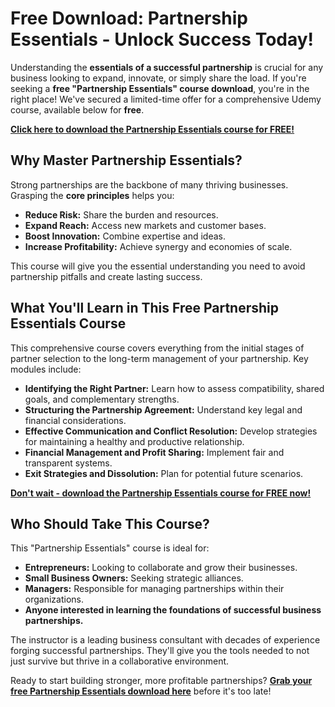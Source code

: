 # Free Download: Partnership Essentials - Unlock Success Today!

Understanding the **essentials of a successful partnership** is crucial for any business looking to expand, innovate, or simply share the load. If you're seeking a **free "Partnership Essentials" course download**, you're in the right place! We've secured a limited-time offer for a comprehensive Udemy course, available below for **free**.

[**Click here to download the Partnership Essentials course for FREE!**](https://udemywork.com/partnership-essentials)

## Why Master Partnership Essentials?

Strong partnerships are the backbone of many thriving businesses. Grasping the **core principles** helps you:

*   **Reduce Risk:** Share the burden and resources.
*   **Expand Reach:** Access new markets and customer bases.
*   **Boost Innovation:** Combine expertise and ideas.
*   **Increase Profitability:** Achieve synergy and economies of scale.

This course will give you the essential understanding you need to avoid partnership pitfalls and create lasting success.

## What You'll Learn in This Free Partnership Essentials Course

This comprehensive course covers everything from the initial stages of partner selection to the long-term management of your partnership. Key modules include:

*   **Identifying the Right Partner:** Learn how to assess compatibility, shared goals, and complementary strengths.
*   **Structuring the Partnership Agreement:** Understand key legal and financial considerations.
*   **Effective Communication and Conflict Resolution:** Develop strategies for maintaining a healthy and productive relationship.
*   **Financial Management and Profit Sharing:** Implement fair and transparent systems.
*   **Exit Strategies and Dissolution:** Plan for potential future scenarios.

[**Don't wait - download the Partnership Essentials course for FREE now!**](https://udemywork.com/partnership-essentials)

## Who Should Take This Course?

This "Partnership Essentials" course is ideal for:

*   **Entrepreneurs:** Looking to collaborate and grow their businesses.
*   **Small Business Owners:** Seeking strategic alliances.
*   **Managers:** Responsible for managing partnerships within their organizations.
*   **Anyone interested in learning the foundations of successful business partnerships.**

The instructor is a leading business consultant with decades of experience forging successful partnerships. They'll give you the tools needed to not just survive but thrive in a collaborative environment.

Ready to start building stronger, more profitable partnerships? **[Grab your free Partnership Essentials download here](https://udemywork.com/partnership-essentials)** before it's too late!
